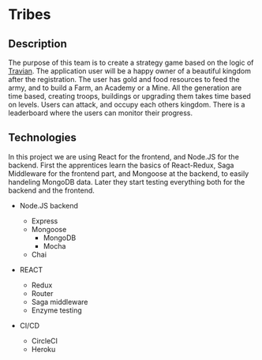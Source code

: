 # Tribes

## Description

The purpose of this team is to create a strategy game based on the logic of [Travian](http://travian.com/). The application user will be a happy owner of a beautiful kingdom after the registration. The user has gold and food resources to feed the army, and to build a Farm, an Academy or a Mine. All the generation are time based, creating troops, buildings or upgrading them takes time based on levels. Users can attack, and occupy each others kingdom. There is a leaderboard where the users can monitor their progress.

## Technologies

In this project we are using React for the frontend, and Node.JS for the backend. First the apprentices learn the basics of React-Redux, Saga Middleware for the frontend part, and Mongoose at the backend, to easily handeling MongoDB data. Later they start testing everything both for the backend and the frontend.

- Node.JS backend
	- Express
  - Mongoose
	- MongoDB
	- Mocha
  - Chai

- REACT
  - Redux
  - Router
  - Saga middleware
  - Enzyme testing

- CI/CD
  - CircleCI
  - Heroku
